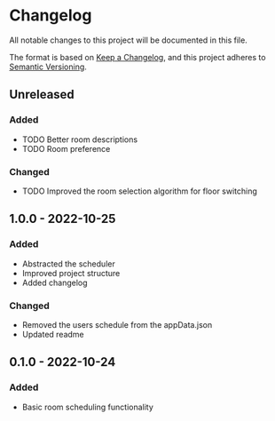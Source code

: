 # Changelog
All notable changes to this project will be documented in this file.

The format is based on [Keep a Changelog](https://keepachangelog.com/en/1.0.0/),
and this project adheres to [Semantic Versioning](https://semver.org/spec/v2.0.0.html).

## Unreleased
### Added
- TODO Better room descriptions
- TODO Room preference
### Changed
- TODO Improved the room selection algorithm for floor switching

## 1.0.0 - 2022-10-25
### Added
- Abstracted the scheduler
- Improved project structure
- Added changelog
### Changed
- Removed the users schedule from the appData.json
- Updated readme

## 0.1.0 - 2022-10-24
### Added
- Basic room scheduling functionality
